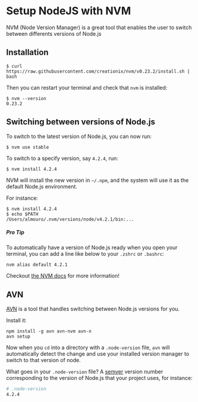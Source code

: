 # Setup NodeJS with NVM

NVM (Node Version Manager) is a great tool that enables the user to switch between differents versions of Node.js

## Installation

```shell
$ curl https://raw.githubusercontent.com/creationix/nvm/v0.23.2/install.sh | bash
```
Then you can restart your terminal and check that `nvm` is installed:

```shell
$ nvm --version
0.23.2
```

## Switching between versions of Node.js

To switch to the latest version of Node.js, you can now run:
```shell
$ nvm use stable
```
To switch to a specify version, say `4.2.4`, run:
```shell
$ nvm install 4.2.4
```

NVM will install the new version in `~/.npm`, and the system will use it as the default Node.js environment.

For instance:

```shell
$ nvm install 4.2.4
$ echo $PATH
/Users/almouro/.nvm/versions/node/v4.2.1/bin:...
```

##### Pro Tip
To automatically have a version of Node.js ready when you open your terminal, you can add a line like below to your `.zshrc` or `.bashrc`:
```bash
nvm alias default 4.2.1
```

Checkout [the NVM docs](https://github.com/creationix/nvm/blob/master/README.markdown) for more information!

## AVN

[AVN](https://github.com/wbyoung/avn) is a tool that handles switching between Node.js versions for you.

Install it:
```shell
npm install -g avn avn-nvm avn-n
avn setup
```

Now when you `cd` into a directory with a `.node-version` file, `avn` will
automatically detect the change and use your installed version manager to
switch to that version of node.

What goes in your `.node-version` file? A
[semver](http://semver.org/) version number corresponding to the version of Node.js that
your project uses, for instance:

```bash
# .node-version
4.2.4
```

